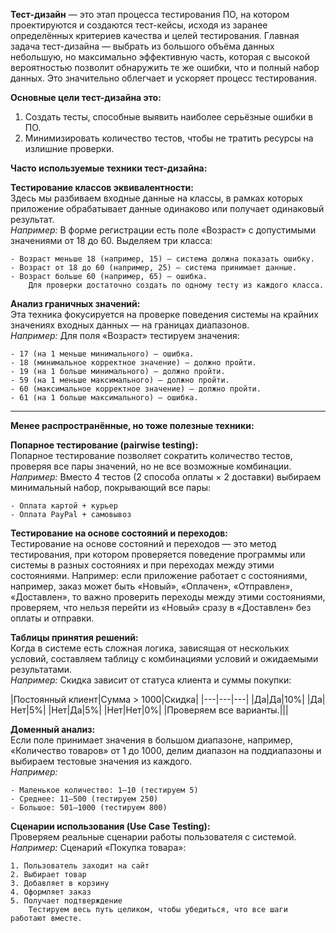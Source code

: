 **Тест-дизайн** — это этап процесса тестирования ПО, на котором проектируются и создаются тест-кейсы, исходя из заранее определённых критериев качества и целей тестирования. Главная задача тест-дизайна — выбрать из большого объёма данных небольшую, но максимально эффективную часть, которая с высокой вероятностью позволит обнаружить те же ошибки, что и полный набор данных. Это значительно облегчает и ускоряет процесс тестирования.

**Основные цели тест-дизайна это:**

1. Создать тесты, способные выявить наиболее серьёзные ошибки в ПО.
2. Минимизировать количество тестов, чтобы не тратить ресурсы на излишние проверки.

**Часто используемые техники тест-дизайна:**

**Тестирование классов эквивалентности:**  
    Здесь мы разбиваем входные данные на классы, в рамках которых приложение обрабатывает данные одинаково или получает одинаковый результат.  
    _Например:_ В форме регистрации есть поле «Возраст» с допустимыми значениями от 18 до 60. Выделяем три класса:
    
    - Возраст меньше 18 (например, 15) — система должна показать ошибку.
    - Возраст от 18 до 60 (например, 25) — система принимает данные.
    - Возраст больше 60 (например, 65) — ошибка.  
        Для проверки достаточно создать по одному тесту из каждого класса.
**Анализ граничных значений:**  
    Эта техника фокусируется на проверке поведения системы на крайних значениях входных данных — на границах диапазонов.  
    _Например:_ Для поля «Возраст» тестируем значения:
    
    - 17 (на 1 меньше минимального) — ошибка.
    - 18 (минимальное корректное значение) — должно пройти.
    - 19 (на 1 больше минимального) — должно пройти.
    - 59 (на 1 меньше максимального) — должно пройти.
    - 60 (максимальное корректное значение) — должно пройти.
    - 61 (на 1 больше максимального) — ошибка.

---

**Менее распространённые, но тоже полезные техники:**

**Попарное тестирование (pairwise testing):**  
    Попарное тестирование позволяет сократить количество тестов, проверяя все пары значений, но не все возможные комбинации.  
    _Например:_ Вместо 4 тестов (2 способа оплаты × 2 доставки) выбираем минимальный набор, покрывающий все пары:
    
    - Оплата картой + курьер
    - Оплата PayPal + самовывоз
**Тестирование на основе состояний и переходов:**  
Тестирование на основе состояний и переходов — это метод тестирования, при котором проверяется поведение программы или системы в разных состояниях и при переходах между этими состояниями.
Например: если приложение работает с состояниями, например, заказ может быть «Новый», «Оплачен», «Отправлен», «Доставлен», то важно проверить переходы между этими состояниями, проверяем, что нельзя перейти из «Новый» сразу в «Доставлен» без оплаты и отправки.
    
**Таблицы принятия решений:**  
    Когда в системе есть сложная логика, зависящая от нескольких условий, составляем таблицу с комбинациями условий и ожидаемыми результатами.  
    _Например:_ Скидка зависит от статуса клиента и суммы покупки:
    
|Постоянный клиент|Сумма > 1000|Скидка|
    |---|---|---|
    |Да|Да|10%|
    |Да|Нет|5%|
    |Нет|Да|5%|
    |Нет|Нет|0%|
    |Проверяем все варианты.|||
    
**Доменный анализ:**  
    Если поле принимает значения в большом диапазоне, например, «Количество товаров» от 1 до 1000, делим диапазон на поддиапазоны и выбираем тестовые значения из каждого.  
    _Например:_
    
    - Маленькое количество: 1–10 (тестируем 5)
    - Среднее: 11–500 (тестируем 250)
    - Большое: 501–1000 (тестируем 800)
**Сценарии использования (Use Case Testing):**  
    Проверяем реальные сценарии работы пользователя с системой.  
    _Например:_ Сценарий «Покупка товара»:
    
    1. Пользователь заходит на сайт
    2. Выбирает товар
    3. Добавляет в корзину
    4. Оформляет заказ
    5. Получает подтверждение  
        Тестируем весь путь целиком, чтобы убедиться, что все шаги работают вместе.